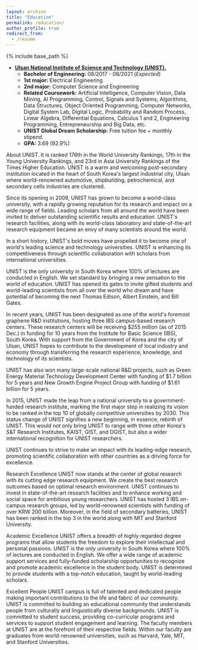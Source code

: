 ```yaml
---
layout: archive
title: "Education"
permalink: /education/
author_profile: true
redirect_from:
  - /resume
---
```

{% include base_path %}

* **[Ulsan National Institute of Science and Technology (UNIST).](https://www.unist.ac.kr/)** 
  * **Bachelor of Engineering:** 08/2017 - 08/2021 (*Expected*)
  *	**1st major:** Electrical Engineering
  *	**2nd major:** Computer Science and Engineering
  * **Related Coursework:** Artificial Intelligence, Computer Vision, Data Mining, AI Programming, Control, Signals and Systems, Algorithms, Data Structures,
    Object Oriented Programming, Computer Networks, Digital System Lab, Digital Logic, Probability and Random Process,
    Linear Algebra, Differential Equations, Calculus 1 and 2, Engineering Programming, Entrepreneurship and Big Data, etc.
  *	**UNIST Global Dream Scholarship:** Free tuition fee + monthly stipend.
  *	**GPA:** 3.69 (92.9%)
  
  
About UNIST. It is ranked 176th in the World University Rankings, 17th in the Young University Rankings, and 23rd in Asia University Rankings of the Times Higher Education. UNIST is a warm and welcoming post-secondary institution located in the heart of South Korea's largest industrial city, Ulsan where world-renowned automotive, shipbuilding, petrochemical, and secondary cells industries are clustered.

Since its opening in 2009, UNIST has grown to become a world-class university, with a rapidly growing reputation for its research and impact on a wide range of fields. Leading scholars from all around the world have been invited to deliver outstanding scientific results and education. UNIST's research facilities, along with its world-class laboratory and state-of-the-art research equipment became an envy of many scientists around the world.

In a short history, UNIST's bold moves have propelled it to become one of world's leading science and technology universities. UNIST is enhancing its competitiveness through scientific collaboration with scholars from international universities.

UNIST is the only university in South Korea where 100% of lectures are conducted in English. We set standard by bringing a new sensation to the world of education. UNIST has opened its gates to invite gifted students and world-leading scientists from all over the world who dream and have potential of becoming the next Thomas Edison, Albert Einstein, and Bill Gates.

In recent years, UNIST has been designated as one of the world's foremost graphene R&D institutions, hosting three IBS campus-based research centers. These research centers will be receiving $255 million (as of 2015 Dec.) in funding for 10 years from the Institute for Basic Science (IBS), South Korea. With support from the Government of Korea and the city of Ulsan, UNIST hopes to contribute to the development of local industry and economy through transferring the research experience, knowledge, and technology of its scientists.

UNIST has also won many large-scale national R&D projects, such as Green Energy Material Technology Development Center with funding of $1.7 billion for 5 years and New Growth Engine Project Group with funding of $1.61 billion for 5 years.

In 2015, UNIST made the leap from a national university to a government-funded research institute, marking the first major step in realizing its vision to be ranked in the top 10 of globally competitive universities by 2030.
This status change of UNIST signifies a new beginning, in essence, rebirth of UNIST. This would not only bring UNIST to range with three other Korea's S&T Research Institutes, KAIST, GIST, and DGIST, but also a wider international recognition for UNIST researchers.

UNIST continues to strive to make an impact with its leading-edge research, promoting scientific collaboration with other countries as a driving force for excellence.

Research Excellence
UNIST now stands at the center of global research with its cutting edge research equipment. We create the best research outcomes based on optimal research environment. UNIST continues to invest in state-of-the-art research facilities and to enhance working and social space for ambitious young researchers. UNIST has hosted 3 IBS on-campus research groups, led by world-renowned scientists with funding of over KRW 200 billion. Moreover, in the field of secondary batteries, UNIST has been ranked in the top 3 in the world along with MIT and Stanford University.

Academic Excellence
UNIST offers a breadth of highly regarded degree programs that allow students the freedom to explore their intellectual and personal passions. UNIST is the only university in South Korea where 100% of lectures are conducted in English. We offer a wide range of academic support services and fully-funded scholarship opportunities to recognize and promote academic excellence in the student body. UNIST is determined to provide students with a top-notch education, taught by world-leading scholars.

Excellent People
UNIST campus is full of talented and dedicated people making important contributions to the life and fabric of our community. UNIST is committed to building an educational community that understands people from culturally and linguistically diverse backgrounds. UNIST is committed to student success, providing co-curricular programs and services to support student engagement and learning. The faculty members at UNIST are at the forefront of their respective fields. Within our faculty are graduates from world-renowned universities, such as Harvard, Yale, MIT, and Stanford Universities.
